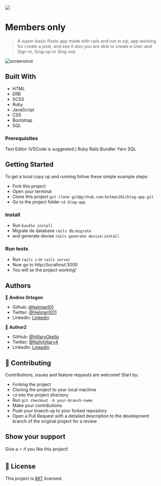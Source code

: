 ![](https://img.shields.io/badge/Microverse-blueviolet)

# Members only

> A super-basic Posts app made with rails and run in sql, app working for create a post, and see it also you are able to create a User 
> and Sign-in, Sing-up or Sing-out.

![screenshot](./blog.PNG)


## Built With

- HTML
- ERB
- SCSS
- Ruby
- JavaScript
- CSS
- Bootstrap
- SQL


### Prerequisites

  Text Editor (VSCode is suggested.)
  Ruby
  Rails
  Bundler
  Yarn
  SQL

## Getting Started

To get a local copy up and running follow these simple example steps:
- Fork this project
- Open your terminal
- Clone this project `git clone git@github.com:helman101/blog-app.git`
- Go to the project folder `cd blog-app`

### Install

- Run `bundle install`
- Migrate de database `rails db:migrate`
- and generate devise `rails generate devise:install`


### Run tests

- Run `rails s`  or  `rails server`
- Now go to  http://localhost:3000
- You will se the project working! 


## Authors

👤 **Andres Ortegon**

- Github: [@helman101](https://github.com/helman101)
- Twitter: [@Helman1011](https://twitter.com/Helman1011)
- Linkedin: [Linkedin](https://www.linkedin.com/in/helman101/)

👤 **Author2**

- GitHub: [@HillaryOkello](https://github.com/HillaryOkello)
- Twitter: [@Kellyhillary4](https://twitter.com/Kellyhillary4)
- LinkedIn: [LinkedIn](https://www.linkedin.com/in/hillary-okello/)

## 🤝 Contributing

Contributions, issues and feature requests are welcome! Start by:

- Forking the project
- Cloning the project to your local machine
- `cd` into the project directory
- Run `git checkout -b your-branch-name`
- Make your contributions
- Push your branch up to your forked repository
- Open a Pull Request with a detailed description to the development branch of the original project for a review

## Show your support

Give a ⭐️ if you like this project!

## 📝 License

This project is [MIT](lic.url) licensed.


